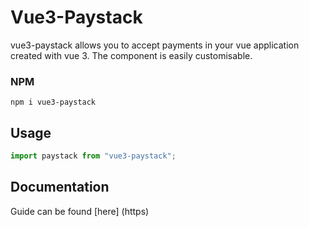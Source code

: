 # Vue3-Paystack

vue3-paystack allows you to accept payments in your vue application created with vue 3.
The component is easily customisable.

### NPM
```npm
npm i vue3-paystack
```
## Usage
```javascript
import paystack from "vue3-paystack";
```

## Documentation
Guide can be found [here] (https)